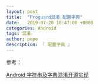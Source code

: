 ```yaml
---
layout: post
title:  "Proguard混淆 配置字典"
date:   2019-07-20 10:47:00 +0800
categories: Android
tags: 混淆
author: pepe
description: 『 配置字典 』
---
```




参考：

[Android 字符串及字典混淆开源实现](https://mp.weixin.qq.com/s/SRv1Oar87w1iKuDXS4oaew?)